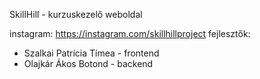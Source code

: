 SkillHill - kurzuskezelő weboldal

instagram: https://instagram.com/skillhillproject
fejlesztők:
  - Szalkai Patrícia Tímea - frontend
  - Olajkár Ákos Botond - backend
